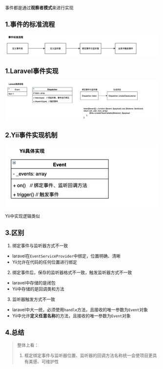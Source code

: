 事件都是通过**观察者模式**来进行实现

## 1.事件的标准流程
![](./images/event.png)

## 1.Laravel事件实现
![](./images/laravel_event.png)

## 2.Yii事件实现机制
![](./images/Yii_event.png) 

Yii中实现逻辑类似

## 3.区别
1. 绑定事件与监听器方式不一致 
 - laravel在`EventServiceProvider`中绑定，位置明确、清晰
 - Yii允许在代码的任何位置进行绑定

2. 绑定事件后，保存的监听器格式不一致，触发监听器方式不一致
 - laravel中存储的是闭包
 - Yii中存储的是回调类和方法

3. 监听器触发方式不一致
 - laravel中大一统，必须使用`handle`方法，且接收的唯一参数为`Event`对象
 - Yii中允许**定义任意名称**的方法，且接收的唯一参数为`Event`对象

## 4.总结
> 整体上看：
> 1. 框定绑定事件与监听器位置、监听器的回调方法名称统一会使项目更具有美感、可维护性